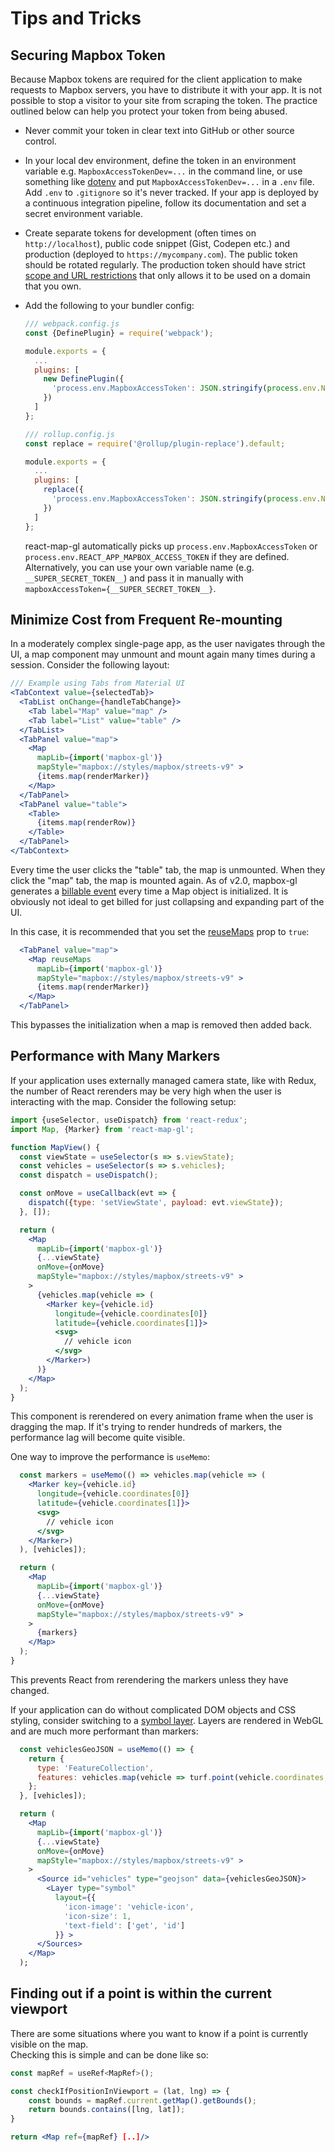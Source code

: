 # Tips and Tricks

## Securing Mapbox Token

Because Mapbox tokens are required for the client application to make requests to Mapbox servers, you have to distribute it with your app. It is not possible to stop a visitor to your site from scraping the token. The practice outlined below can help you protect your token from being abused.

- Never commit your token in clear text into GitHub or other source control.
- In your local dev environment, define the token in an environment variable e.g. `MapboxAccessTokenDev=...` in the command line, or use something like [dotenv](https://github.com/motdotla/dotenv) and put `MapboxAccessTokenDev=...` in a `.env` file. Add `.env` to `.gitignore` so it's never tracked. If your app is deployed by a continuous integration pipeline, follow its documentation and set a secret environment variable.
- Create separate tokens for development (often times on `http://localhost`), public code snippet (Gist, Codepen etc.) and production (deployed to `https://mycompany.com`). The public token should be rotated regularly. The production token should have strict [scope and URL restrictions](https://docs.mapbox.com/help/troubleshooting/how-to-use-mapbox-securely/#access-tokens) that only allows it to be used on a domain that you own.
- Add the following to your bundler config:

  ```js
  /// webpack.config.js
  const {DefinePlugin} = require('webpack');

  module.exports = {
    ...
    plugins: [
      new DefinePlugin({
        'process.env.MapboxAccessToken': JSON.stringify(process.env.NODE_ENV == 'production' ? process.env.MapboxAccessTokenProd : process.env.MapboxAccessTokenDev)
      })
    ]
  };
  ```

  ```js
  /// rollup.config.js
  const replace = require('@rollup/plugin-replace').default;

  module.exports = {
    ...
    plugins: [
      replace({ 
        'process.env.MapboxAccessToken': JSON.stringify(process.env.NODE_ENV == 'production' ? process.env.MapboxAccessTokenProd : process.env.MapboxAccessTokenDev)
      })
    ]
  };
  ```

  react-map-gl automatically picks up `process.env.MapboxAccessToken` or `process.env.REACT_APP_MAPBOX_ACCESS_TOKEN` if they are defined. Alternatively, you can use your own variable name (e.g. `__SUPER_SECRET_TOKEN__`) and pass it in manually with `mapboxAccessToken={__SUPER_SECRET_TOKEN__}`.


## Minimize Cost from Frequent Re-mounting

In a moderately complex single-page app, as the user navigates through the UI, a map component may unmount and mount again many times during a session. Consider the following layout:

```jsx
/// Example using Tabs from Material UI
<TabContext value={selectedTab}>
  <TabList onChange={handleTabChange}>
    <Tab label="Map" value="map" />
    <Tab label="List" value="table" />
  </TabList>
  <TabPanel value="map">
    <Map
      mapLib={import('mapbox-gl')}
      mapStyle="mapbox://styles/mapbox/streets-v9" >
      {items.map(renderMarker)}
    </Map>
  </TabPanel>
  <TabPanel value="table">
    <Table>
      {items.map(renderRow)}
    </Table>
  </TabPanel>
</TabContext>
```

Every time the user clicks the "table" tab, the map is unmounted. When they click the "map" tab, the map is mounted again. As of v2.0, mapbox-gl generates a [billable event](https://www.mapbox.com/pricing#maploads) every time a Map object is initialized. It is obviously not ideal to get billed for just collapsing and expanding part of the UI.

In this case, it is recommended that you set the [reuseMaps](/docs/api-reference/map.md#reuseMaps) prop to `true`:

```jsx
  <TabPanel value="map">
    <Map reuseMaps
      mapLib={import('mapbox-gl')}
      mapStyle="mapbox://styles/mapbox/streets-v9" >
      {items.map(renderMarker)}
    </Map>
  </TabPanel>
```

This bypasses the initialization when a map is removed then added back.

## Performance with Many Markers

If your application uses externally managed camera state, like with Redux, the number of React rerenders may be very high when the user is interacting with the map. Consider the following setup:

```jsx
import {useSelector, useDispatch} from 'react-redux';
import Map, {Marker} from 'react-map-gl';

function MapView() {
  const viewState = useSelector(s => s.viewState);
  const vehicles = useSelector(s => s.vehicles);
  const dispatch = useDispatch();

  const onMove = useCallback(evt => {
    dispatch({type: 'setViewState', payload: evt.viewState});
  }, []);

  return (
    <Map
      mapLib={import('mapbox-gl')}
      {...viewState}
      onMove={onMove}
      mapStyle="mapbox://styles/mapbox/streets-v9" >
    >
      {vehicles.map(vehicle => (
        <Marker key={vehicle.id}
          longitude={vehicle.coordinates[0]}
          latitude={vehicle.coordinates[1]}>
          <svg>
            // vehicle icon
          </svg>
        </Marker>)
      )}
    </Map>
  );
}
```

This component is rerendered on every animation frame when the user is dragging the map. If it's trying to render hundreds of markers, the performance lag will become quite visible.

One way to improve the performance is `useMemo`:

```jsx
  const markers = useMemo(() => vehicles.map(vehicle => (
    <Marker key={vehicle.id}
      longitude={vehicle.coordinates[0]}
      latitude={vehicle.coordinates[1]}>
      <svg>
        // vehicle icon
      </svg>
    </Marker>)
  ), [vehicles]);

  return (
    <Map
      mapLib={import('mapbox-gl')}
      {...viewState}
      onMove={onMove}
      mapStyle="mapbox://styles/mapbox/streets-v9" >
    >
      {markers}
    </Map>
  );
}
```

This prevents React from rerendering the markers unless they have changed.

If your application can do without complicated DOM objects and CSS styling, consider switching to a [symbol layer](https://docs.mapbox.com/mapbox-gl-js/style-spec/layers/#symbol). Layers are rendered in WebGL and are much more performant than markers:

```jsx
  const vehiclesGeoJSON = useMemo(() => {
    return {
      type: 'FeatureCollection',
      features: vehicles.map(vehicle => turf.point(vehicle.coordinates, vehicle))
    };
  }, [vehicles]);

  return (
    <Map
      mapLib={import('mapbox-gl')}
      {...viewState}
      onMove={onMove}
      mapStyle="mapbox://styles/mapbox/streets-v9" >
    >
      <Source id="vehicles" type="geojson" data={vehiclesGeoJSON}>
        <Layer type="symbol"
          layout={{
            'icon-image': 'vehicle-icon',
            'icon-size': 1,
            'text-field': ['get', 'id']
          }} >
      </Sources>
    </Map>
  );
```

## Finding out if a point is within the current viewport

There are some situations where you want to know if a point is currently visible on the map.  
Checking this is simple and can be done like so:

```jsx
const mapRef = useRef<MapRef>();

const checkIfPositionInViewport = (lat, lng) => {
    const bounds = mapRef.current.getMap().getBounds();
    return bounds.contains([lng, lat]);
}

return <Map ref={mapRef} [..]/>
```
